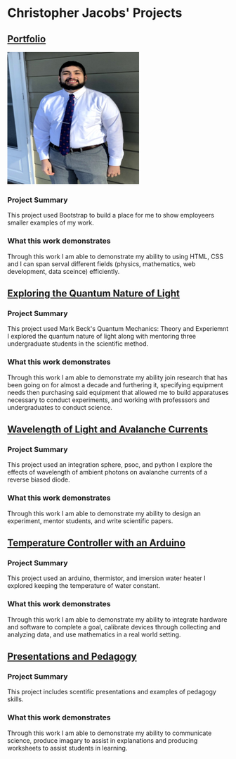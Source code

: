 # Christopher Jacobs' Projects

## [Portfolio](https://jacobsc050.github.io/portfolio/)

<img src=https://github.com/jacobsc050/projects/blob/main/assets/image.png width="300" height="300">

### Project Summary

This project used Bootstrap to build a place for me to show employeers smaller examples of my work.

### What this work demonstrates

Through this work I am able to demonstrate my ability to using HTML, CSS and I can span serval different fields (physics, mathematics, web development, data sceince) efficiently.


## [Exploring the Quantum Nature of Light](https://github.com/jacobsc050/quantum-mechanics)



### Project Summary

This project used Mark Beck's Quantum Mechanics: Theory and Experiemnt I explored the quantum nature of light along with mentoring three undergraduate students in the scientific method.

### What this work demonstrates

Through this work I am able to demonstrate my ability join research that has been going on for almost a decade and furthering it, specifying equipment needs then purchasing said equipment that allowed me to build apparatuses necessary to conduct experiments, and working with professsors and undergraduates to conduct science. 

## [Wavelength of Light and Avalanche Currents](https://github.com/jacobsc050/senior-thesis)

### Project Summary

This project used an integration sphere, psoc, and python I explore the effects of wavelength of ambient photons on avalanche currents of a reverse biased diode.

### What this work demonstrates

Through this work I am able to demonstrate my ability to design an experiment, mentor students, and write scientific papers.  


## [Temperature Controller with an Arduino](https://github.com/jacobsc050/temperature-controller-arduino)

### Project Summary

This project used an arduino, thermistor, and imersion water heater I explored keeping the temperature of water constant.

### What this work demonstrates

Through this work I am able to demonstrate my ability to integrate hardware and software to complete a goal, calibrate devices through collecting and analyzing data, and use mathematics in a real world setting.  


## [Presentations and Pedagogy](https://github.com/jacobsc050/presentations-and-pedagogy)

### Project Summary

This project includes scentific presentations and examples of pedagogy skills.

### What this work demonstrates

Through this work I am able to demonstrate my ability to communicate science, produce imagary to assist in explanations and producing worksheets to assist students in learning.
